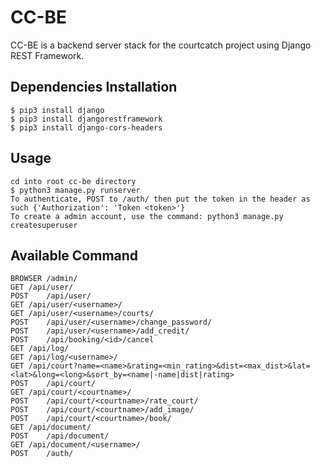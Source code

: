 # CC-BE

CC-BE is a backend server stack for the courtcatch project using Django REST Framework.

## Dependencies Installation
	
	$ pip3 install django
	$ pip3 install djangorestframework
	$ pip3 install django-cors-headers

## Usage

	cd into root cc-be directory
	$ python3 manage.py runserver
	To authenticate, POST to /auth/ then put the token in the header as such {'Authorization': 'Token <token>'}
	To create a admin account, use the command: python3 manage.py createsuperuser

## Available Command

	BROWSER	/admin/
	GET	/api/user/
	POST	/api/user/
	GET	/api/user/<username>/
	GET	/api/user/<username>/courts/
	POST	/api/user/<username>/change_password/
	POST	/api/user/<username>/add_credit/
	POST	/api/booking/<id>/cancel
	GET	/api/log/
	GET	/api/log/<username>/
	GET	/api/court?name=<name>&rating=<min_rating>&dist=<max_dist>&lat=<lat>&long=<long>&sort_by=<name|-name|dist|rating>
	POST	/api/court/
	GET	/api/court/<courtname>/
	POST	/api/court/<courtname>/rate_court/
	POST	/api/court/<courtname>/add_image/
	POST	/api/court/<courtname>/book/
	GET	/api/document/
	POST	/api/document/
	GET	/api/document/<username>/
	POST	/auth/

